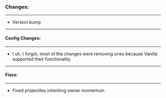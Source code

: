 ### Changes:
***
- Version bump
***
#### Config Changes:
***
- I uh, I forgot, most of the changes were removing ones because Vanilla supported their functionality
***
#### Fixes:
***
- Fixed projectiles inheriting owner momentum
